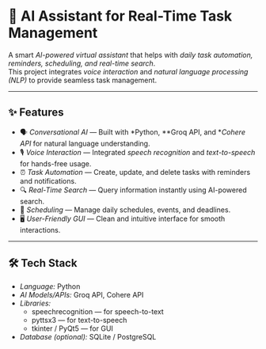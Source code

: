 # 🤖 AI Assistant for Real-Time Task Management  

A smart *AI-powered virtual assistant* that helps with *daily task automation, reminders, scheduling, and real-time search*.  
This project integrates *voice interaction* and *natural language processing (NLP)* to provide seamless task management.  

---

## ✨ Features  
- 🗣 *Conversational AI* — Built with *Python, **Groq API, and **Cohere API* for natural language understanding.  
- 🎙 *Voice Interaction* — Integrated *speech recognition* and *text-to-speech* for hands-free usage.  
- ⏰ *Task Automation* — Create, update, and delete tasks with reminders and notifications.  
- 🔍 *Real-Time Search* — Query information instantly using AI-powered search.  
- 📅 *Scheduling* — Manage daily schedules, events, and deadlines.  
- 🖥 *User-Friendly GUI* — Clean and intuitive interface for smooth interactions.  

---

## 🛠 Tech Stack  
- *Language:* Python  
- *AI Models/APIs:* Groq API, Cohere API  
- *Libraries:*  
  - speechrecognition — for speech-to-text  
  - pyttsx3 — for text-to-speech  
  - tkinter / PyQt5 — for GUI  
- *Database (optional):* SQLite / PostgreSQL


